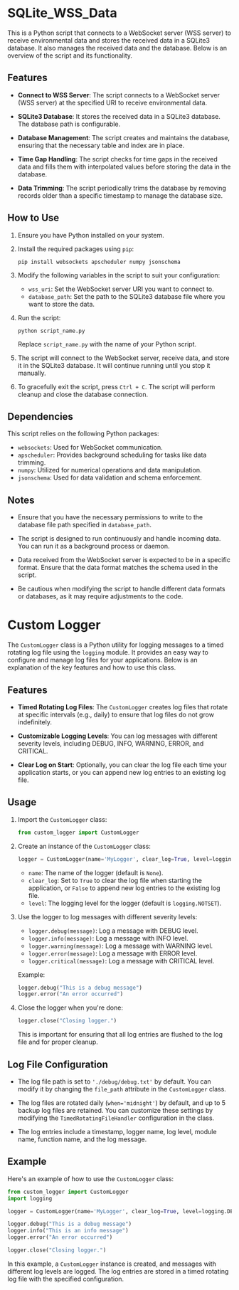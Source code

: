 # SQLite_WSS_Data

This is a Python script that connects to a WebSocket server (WSS server) to receive environmental data and stores the received data in a SQLite3 database. It also manages the received data and the database. Below is an overview of the script and its functionality.

## Features

- **Connect to WSS Server**: The script connects to a WebSocket server (WSS server) at the specified URI to receive environmental data.

- **SQLite3 Database**: It stores the received data in a SQLite3 database. The database path is configurable.

- **Database Management**: The script creates and maintains the database, ensuring that the necessary table and index are in place.

- **Time Gap Handling**: The script checks for time gaps in the received data and fills them with interpolated values before storing the data in the database.

- **Data Trimming**: The script periodically trims the database by removing records older than a specific timestamp to manage the database size.

## How to Use

1. Ensure you have Python installed on your system.

2. Install the required packages using `pip`:

   ```shell
   pip install websockets apscheduler numpy jsonschema
   ```

3. Modify the following variables in the script to suit your configuration:

   - `wss_uri`: Set the WebSocket server URI you want to connect to.
   - `database_path`: Set the path to the SQLite3 database file where you want to store the data.

4. Run the script:

   ```shell
   python script_name.py
   ```

   Replace `script_name.py` with the name of your Python script.

5. The script will connect to the WebSocket server, receive data, and store it in the SQLite3 database. It will continue running until you stop it manually.

6. To gracefully exit the script, press `Ctrl + C`. The script will perform cleanup and close the database connection.

## Dependencies

This script relies on the following Python packages:

- `websockets`: Used for WebSocket communication.
- `apscheduler`: Provides background scheduling for tasks like data trimming.
- `numpy`: Utilized for numerical operations and data manipulation.
- `jsonschema`: Used for data validation and schema enforcement.

## Notes

- Ensure that you have the necessary permissions to write to the database file path specified in `database_path`.

- The script is designed to run continuously and handle incoming data. You can run it as a background process or daemon.

- Data received from the WebSocket server is expected to be in a specific format. Ensure that the data format matches the schema used in the script.

- Be cautious when modifying the script to handle different data formats or databases, as it may require adjustments to the code.

# Custom Logger

The `CustomLogger` class is a Python utility for logging messages to a timed rotating log file using the `logging` module. It provides an easy way to configure and manage log files for your applications. Below is an explanation of the key features and how to use this class.

## Features

- **Timed Rotating Log Files**: The `CustomLogger` creates log files that rotate at specific intervals (e.g., daily) to ensure that log files do not grow indefinitely.

- **Customizable Logging Levels**: You can log messages with different severity levels, including DEBUG, INFO, WARNING, ERROR, and CRITICAL.

- **Clear Log on Start**: Optionally, you can clear the log file each time your application starts, or you can append new log entries to an existing log file.

## Usage

1. Import the `CustomLogger` class:

   ```python
   from custom_logger import CustomLogger
   ```

2. Create an instance of the `CustomLogger` class:

   ```python
   logger = CustomLogger(name='MyLogger', clear_log=True, level=logging.DEBUG)
   ```

   - `name`: The name of the logger (default is `None`).
   - `clear_log`: Set to `True` to clear the log file when starting the application, or `False` to append new log entries to the existing log file.
   - `level`: The logging level for the logger (default is `logging.NOTSET`).

3. Use the logger to log messages with different severity levels:

   - `logger.debug(message)`: Log a message with DEBUG level.
   - `logger.info(message)`: Log a message with INFO level.
   - `logger.warning(message)`: Log a message with WARNING level.
   - `logger.error(message)`: Log a message with ERROR level.
   - `logger.critical(message)`: Log a message with CRITICAL level.

   Example:

   ```python
   logger.debug("This is a debug message")
   logger.error("An error occurred")
   ```

4. Close the logger when you're done:

   ```python
   logger.close("Closing logger.")
   ```

   This is important for ensuring that all log entries are flushed to the log file and for proper cleanup.

## Log File Configuration

- The log file path is set to `'./debug/debug.txt'` by default. You can modify it by changing the `file_path` attribute in the `CustomLogger` class.

- The log files are rotated daily (`when='midnight'`) by default, and up to 5 backup log files are retained. You can customize these settings by modifying the `TimedRotatingFileHandler` configuration in the class.

- The log entries include a timestamp, logger name, log level, module name, function name, and the log message.

## Example

Here's an example of how to use the `CustomLogger` class:

```python
from custom_logger import CustomLogger
import logging

logger = CustomLogger(name='MyLogger', clear_log=True, level=logging.DEBUG)

logger.debug("This is a debug message")
logger.info("This is an info message")
logger.error("An error occurred")

logger.close("Closing logger.")
```

In this example, a `CustomLogger` instance is created, and messages with different log levels are logged. The log entries are stored in a timed rotating log file with the specified configuration.
